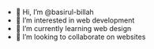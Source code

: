 - 👋 Hi, I’m @basirul-billah
- 👀 I’m interested in web development
- 🌱 I’m currently learning web design
- 💞️ I’m looking to collaborate on websites
